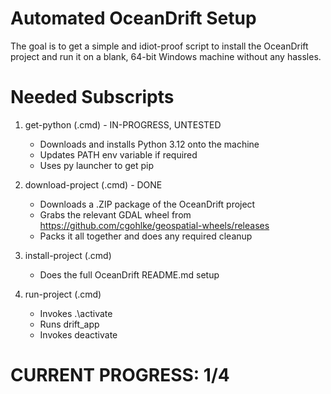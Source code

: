# Automated OceanDrift Setup

The goal is to get a simple and idiot-proof script to install the OceanDrift project and run it on a blank, 64-bit Windows machine without any hassles.


# Needed Subscripts

1. get-python (.cmd) - IN-PROGRESS, UNTESTED
   - Downloads and installs Python 3.12 onto the machine
   - Updates PATH env variable if required
   - Uses py launcher to get pip

2. download-project (.cmd) - DONE
   - Downloads a .ZIP package of the OceanDrift project
   - Grabs the relevant GDAL wheel from https://github.com/cgohlke/geospatial-wheels/releases
   - Packs it all together and does any required cleanup

3. install-project (.cmd)
   - Does the full OceanDrift README.md setup

4. run-project (.cmd)
   - Invokes .\activate
   - Runs drift_app
   - Invokes deactivate
  
# CURRENT PROGRESS: 1/4
